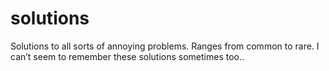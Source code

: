 # solutions
Solutions to all sorts of annoying problems. Ranges from common to rare. I can’t seem to remember these solutions sometimes too..
